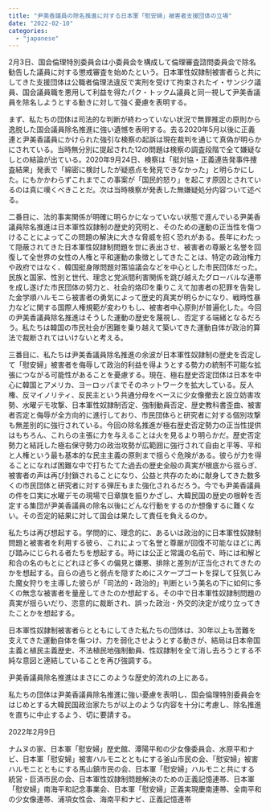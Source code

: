 ```yaml
---
title: "尹美香議員の除名推進に対する日本軍「慰安婦」被害者支援団体の立場"
date: "2022-02-10"
categories: 
  - "japanese"
---
```


2月3日、国会倫理特別委員会は小委員会を構成して倫理審査諮問委員会で除名勧告した議員に対する懲戒審査を始めたという。日本軍性奴隷制被害者らと共にしてきた支援団体は公職者倫理法違反で実刑を受けて拘束されたイ・サンジク議員、国会議員職を悪用して利益を得たパク・トックム議員と同一視して尹美香議員を除名しようとする動きに対して強く憂慮を表明する。

まず、私たちの団体は司法的な判断が終わっていない状況で無罪推定の原則から逸脱した国会議員除名推進に強い遺憾を表明する。去る2020年5月以後に正義連と尹美香議員にかけられた強引な検察の起訴は現在裁判を通じて真偽が明らかにされている。当時無分別に提起された12の問題は検察の調査段階で全て嫌疑なしとの結論が出ている。2020年9月24日、検察は「挺対協・正義連告発事件捜査結果」発表で「綿密に検討したが疑惑点を発見できなかった」と明らかにした。にもかかわらずこれまでこの事案が「国民的怒り」を起こす原因とされているのは真に嘆くべきことだ。次は当時検察が発表した無嫌疑処分内容ついて述べる。

二番目に、法的事実関係が明確に明らかになっていない状態で進んでいる尹美香議員除名推進は日本軍性奴隷制の歴史的究明と、そのための運動の正当性を傷つけることによってこの問題の解決に大きな脅威を招く恐れがある。長年にわたって隠蔽されてきた日本軍性奴隷制問題を世に表出させ、被害者の尊厳と名誉を回復して全世界の女性の人権と平和運動の象徴としてきたことは、特定の政治権力や政府ではなく、韓国挺身隊問題対策協議会などを中心とした市民団体だった。民族と国家、性別と世代、理念と党派間利害関係を跳び越えたグローバルな連帯を成し遂げた市民団体の努力と、社会的烙印を乗りこえて加害者の犯罪を告発した金学順ハルモニら被害者の勇気によって歴史的真実が明らかになり、戦時性暴力などに関する国際人権規範が変わりもし、被害者中心原則が普遍化した。今回の尹美香議員除名推進はそうした運動の歴史を蔑視し、否定する端緒となるだろう。私たちは韓国の市民社会が困難を乗り越えて築いてきた運動自体が政治的算法で裁断されてはいけないと考える。

三番目に、私たちは尹美香議員除名推進の余波が日本軍性奴隷制の歴史を否定して「慰安婦」被害者を侮辱して政治的利益を得ようとする勢力の統制不可能な拡張につながる可能性があることを憂慮する。現在、極右歴史否定団体は日本を中心に韓国とアメリカ、ヨーロッパまでそのネットワークを拡大している。反人権、反マイノリティ、反民主という共通分母をベースに少女像撤去と設立妨害攻勢、水曜デモ攻撃、日本軍性奴隷制否定、強制動員否定、歴史教科書歪曲、被害者否定と侮辱が全方向的に進行しており、市民団体らと研究者に対する個別攻撃も無差別的に強行されている。今回の除名推進が極右歴史否定勢力の正当性提供はもちろん、これらの主張に力を与えることは火を見るより明らかだ。歴史否定勢力と結託した極右保守勢力の政治攻勢が広範囲に強行されて自由と平等、平和と人権という最も基本的な民主主義の原則まで揺らぐ危険がある。彼らが力を得ることになれば困難な中で打ちたてた過去の歴史全般の真実が根底から揺らぎ、被害者の声は再び封鎖されることになり、公益と共存のために献身してきた数多くの市民団体と研究者に対する弾圧もまた強化されるだろう。今でも尹美香議員の件を口実に水曜デモの現場で日章旗を振りかざし、大韓民国の歴史の根幹を否定する集団が尹美香議員の除名以後にどんな行動をするのか想像するに難くない。その否定的結果に対して国会は果たして責任を負えるのか。

私たちは再び想起する。学問的に、理念的に、あるいは政治的に日本軍性奴隷制問題と被害者を利用する彼ら、これによって名誉と尊厳が回復不可能なほどに再び踏みにじられる者たちを想起する。時には公正と常識の名前で、時には和解と和合の名のもとにどれほど多くの偏見と嫌悪、排除と差別が正当化されてきたのかを想起する。自らの過ちと弱点を隠すためにスケープゴートを探して狂気じみた魔女狩りを主導した彼らが「司法的・政治的」判断という美名の下に如何に多くの無念な被害者を量産してきたのか想起する。その中で日本軍性奴隷制問題の真実が揺らいだり、恣意的に裁断され、誤った政治・外交的決定が成り立ってきたことかを想起する。

日本軍性奴隷制被害者らとともにしてきた私たちの団体は、30年以上も苦難を支えてきた運動自体を傷つけ、力を弱化させようとする動きが、結局は日本帝国主義と植民主義歴史、不法植民地強制動員、性奴隷制を全て消し去ろうとする不純な意図と連結していることを再び強調する。

尹美香議員除名推進はまさにこのような歴史的流れの上にある。

私たちの団体は尹美香議員除名推進に強い憂慮を表明し、国会倫理特別委員会をはじめとする大韓民国政治家たちが以上のような内容を十分に考慮し、除名推進を直ちに中止するよう、切に要請する。

2022年2月9日

ナムヌの家、日本軍「慰安婦」歴史館、潭陽平和の少女像委員会、水原平和ナビ、日本軍「慰安婦」被害ハルモニとともにする釜山市民の会、「慰安婦」被害ハルモニとともにする馬山鎮市民の会、日本軍「慰安婦」ハルモニと共にする統営・巨済市民の会、日本軍性奴隷制問題解決のための正義記憶連帯、日本軍「慰安婦」南海平和記念事業会、日本軍「慰安婦」正義実現慶南連帯、全南平和の少女像連帯、浦項女性会、海南平和ナビ、正義記憶連帯
